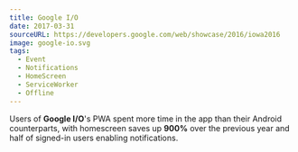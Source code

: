```yaml
---
title: Google I/O
date: 2017-03-31
sourceURL: https://developers.google.com/web/showcase/2016/iowa2016
image: google-io.svg
tags:
  - Event
  - Notifications
  - HomeScreen
  - ServiceWorker
  - Offline
---
```


Users of **Google I/O**'s PWA spent more time in the app than their Android
counterparts, with homescreen saves up **900%** over the previous year and
half of signed-in users enabling notifications.
